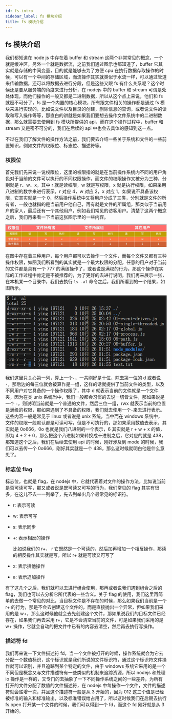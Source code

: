 ```yaml
---
id: fs-intro
sidebar_label: fs 模块介绍
title: fs 模块介绍
---
```


## fs 模块介绍

我们都知道在 node js 中存在着 buffer 和 stream 这两个非常常见的概念，一个就是缓冲区，另外一个就是数据流，之前我们通过图示也都知道了，buffer 它其实就是存储的中间变量，目的就是能够去为了方便 cpu 在执行数据存取操作的时候，可以有一个中间的存储区域，而流操作其实就类似于水流一样，可以通过管道来传输数据，还可以将数据去进行分段，但是这些又跟 fs 有什么关系呢？这个时候还是要从服务端的角度来进行分析，在 nodejs 中的 buffer 和 stream 可谓是处处体现，而他们操作的一般又都是二进制数据，所以从这个点上来说，他们和 fs 就密不可分了，fs 是一个内置的核心模块，所有跟文件相关的操作都是通过 fs 模块来进行实现的，比如说文件以及目录的创建，删除信息的查询，或者说文件的读取和写入操作等等，那直白的讲就是如果我们要想去操作文件系统中的二进制数据，那么就需要去使用到 fs 模块所提供的 api，而在这个操作过程中，buffer 和 stream 又是密不可分的，我们在后续的 api 中也会去具体的感知到这一点。

不过在我们了解文件的操作方法之前，我们要去介绍一些关于系统和文件的一些前置知识，例如文件的权限位、标志位、描述符等。

### 权限位

首先我们先来说一说权限位，这里的权限指的就是在当前操作系统内不同的用户角色对于当前的文件可以执行的不同权限操作，而文件的权限操作又被分为三种，分别就是 r、w、x，其中 r 就是读权限，w 就是写权限，x 就是执行权限，如果采用八进制的数字来进行表示，r 对应 4，w 对应 2，x 对应 1，如果说不具备该权限，它其实就是一个 0，然后操作系统中又将用户分成了三类，分别就是文件的所有者，一般也就指的是当前用户他自己，再有就是文件的所属组，那类似于当前用户的家人，最后还有一个其他用户，例如我们常见的访客用户。清楚了这两个概念之后，我们再来看一下当前这张图示里的一些内容。

![](../img/09/01.png)

在图中存在着三种用户，每个用户都可以去操作一个文件，而每个文件又都有三种操作权限，如图我们所看到的其实就是一个最大权限的分配，任意的用户对于当前的文件都是具有一个 777 的满级操作了，或者说是满权的行为，那这个操作在实际的工作过程中肯定是不被推荐的，为了更好的去进行说明，我们再来展示一张，在本机某一个目录中，我们去执行 `ls -al` 命令之后，我们所看到的一个结果，如图所示。

![](../img/09/02.png)

我们这里只关心第一列，算上一个`-`，一共刚好是十位，除去第一位的 d 或者说 `-`，那后边的每三位就会被算作是一组，这样的话就提供了当前文件的类型，以及不同用户对它具备的一个操作权限了，其中 d 就表示当前的文件就是一个文件夹，因为在类 unix 系统当中，我们一般都会习惯的去说一切皆文件，那如果说是一个 `-`，则说明当前就是一个普通的文件，然后三位一组，rwx 就表示当前的位置是满级的权限，那如果遇到了不具备的权限，我们就去使用一个`-`来去进行表示。这些内容一般是常见于 linux 或者说是 unix 系统，当中而在 windows 系统中，文件的权限一般默认都是可读可写，但是不可执行的，那如果采用数值去表示，其实就是 0o666，0o 也就是我们八进制的一个表示，6 其实就是 r + w + x 的值， 即为 4 + 2 + 0，那么把这个八进制如果转换成十进制之后，它对应的就是 438，那知道这个之后，我们在后续去使用 api 的时候，刚好涉及到 mode 的时候，我们可以去传一个 0o666，刚好其实就是一个 438，那么这时候就明白他是什么意思了。

### 标志位 flag

标志位，也就是 flag，在 nodejs 中，它就代表着对文件的操作方法，比如说当前是否可读可写，那又或者说是既可读又可写的行为，我们常见的 flag 其实有很多，在这儿不去一一列举了，先去列举出几个最常见的标识符。

- r: 表示可读
- w: 表示可写
- s: 表示同步
- +: 表示相反的操作

  比如说我们的 r+， r 它既然是一个可读的，然后加再增加一个相反操作，那读的相反操作其实就是写，所以 r+ 就是可读又可写了

- x: 表示排他操作
- a: 表示追加操作

有了这几个之后，我们就可以去进行组合使用，那再或者说我们遇到组合之后的 flag，我们也可以去分析它所代表的一些含义。关于 flag 的使用，我们这里再简单的去做一个常见的对比，当目标文件是不存在的时候，那么如果我们当前是一个 r+ 的行为，那是不会去创建这个文件的，而是直接抛出一个异常，但如果我们采用的是 w+，那么这时候他就会去先创建这个文件，那如果说我们的目标文件已经存在，如果我们再去采用 r+，它是不会清空当前的文件，可是如果我们采用的是 w+ 操作，它就会自动的把文件中已有的内容去清空，然后再去执行写操作。

### 描述符 fd

我们再来说一下文件描述符 fd，当一个文件被打开的时候，操作系统就会为它去分配一个数值标识，这个标识就是我们所说的文件标识符，通过这个标识符文件操作就可以识别，并且追踪到某个特定的文件，由于 windows 系统它采用的是一个不同但是概念又与文件描述符有一些类似的机制来追踪资源，所以 nodejs 和处理 io 操作是一样的，又专门的去抽象了一下不同操作系统之间的一些差异，为所有打开的文件分配了数值的文件描述符，在 nodejs 中每操作一个文件，文件的描述符就会递增一次，并且这个描述符一般是从 3 开始的，因为 012 这三个值是已经被标准的输入和标准输出，以及标准错误给占用了，所以这时候我们在后期去执行 fs.open 打开某一个文件的时候，我们可以得到一个 fd，而这个 fd 刚好就是从 3 开始的。
